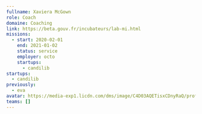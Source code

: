 ```yaml
---
fullname: Xaviera McGown
role: Coach
domaine: Coaching
link: https://beta.gouv.fr/incubateurs/lab-mi.html
missions:
  - start: 2020-02-01
    end: 2021-01-02
    status: service
    employer: octo
    startups:
      - candilib
startups:
  - candilib
previously:
  - eva
avatar: https://media-exp1.licdn.com/dms/image/C4D03AQETisxCDnyRaQ/profile-displayphoto-shrink_200_200/0?e=1585785600&v=beta&t=cwF7BNW2MAamno6F5n5nTB4KYXoY8gZjd9nou7GEPKg
teams: []
---
```

